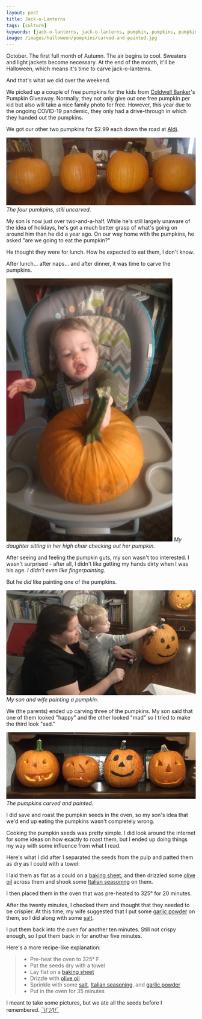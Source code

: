 ```yaml
---
layout: post
title: Jack-o-Lanterns
tags: [culture]
keywords: [jack-o-lanterns, jack-o-lanterns, pumpkin, pumpkins, pumpkin seeds]
image: /images/halloween/pumpkins/carved-and-painted.jpg
---
```


October. The first full month of Autumn. The air begins to cool. Sweaters and light jackets become necessary. At the end of the month, it'll be Halloween, which means it's time to carve jack-o-lanterns.

And that's what we did over the weekend.

We picked up a couple of free pumpkins for the kids from [Coldwell Banker](https://www.coldwellbankerishome.com/office/cbhr05/6360-brandt-pike-huber-heights-oh-45424)'s Pumpkin Giveaway. Normally, they not only give out one free pumpkin per kid but also will take a nice family photo for free. However, this year due to the ongoing COVID-19 pandemic, they only had a drive-through in which they handed out the pumpkins.

We got our other two pumpkins for $2.99 each down the road at [Aldi](https://www.aldi.us/).

![The four pumkpins, still uncarved.](/images/halloween/pumpkins/uncarved.jpg)
*The four pumkpins, still uncarved.*

My son is now just over two-and-a-half. While he's still largely unaware of the idea of holidays, he's got a much better grasp of what's going on around him than he did a year ago. On our way home with the pumpkins, he asked "are we going to eat the pumpkin?"

He thought they were for lunch. How he expected to eat them, I don't know.

After lunch... after naps... and after dinner, it was time to carve the pumpkins.

![My daughter sitting in her high chair checking out her pumpkin.](/images/halloween/pumpkins/daughter-looking.jpg)
*My daughter sitting in her high chair checking out her pumpkin.*

After seeing and feeling the pumpkin guts, my son wasn't too interested. I wasn't surprised - after all, I didn't like getting my hands dirty when I was his age. *I didn't even like fingerpainting.*

But he *did* like painting one of the pumpkins. 

![My son and wife painting a pumpkin.](/images/halloween/pumpkins/son-and-wife-painting.jpg)
*My son and wife painting a pumpkin.*

We (the parents) ended up carving three of the pumpkins. My son said that one of them looked "happy" and the other looked "mad" so I tried to make the third look "sad."

![The pumpkins carved and painted.](/images/halloween/pumpkins/carved-and-painted.jpg)
*The pumpkins carved and painted.*

I did save and roast the pumpkin seeds in the oven, so my son's idea that we'd end up eating the pumpkins wasn't completely wrong.

Cooking the pumpkin seeds was pretty simple. I did look around the internet for some ideas on how exactly to roast them, but I ended up doing things my way with some influence from what I read.

Here's what I did after I separated the seeds from the pulp and patted them as dry as I could with a towel:

I laid them as flat as a could on a [baking sheet](https://www.amazon.com/Good-Cook-Inch-Cookie-Sheet/dp/B0026RHI0U/?tag=hendrixjoseph-20), and then drizzled some [olive oil](https://www.amazon.com/Amazon-Brand-Virgin-Mediterranean-Previously/dp/B07WYXJY8J/?tag=hendrixjoseph-20) across them and shook some [Italian seasoning](https://www.amazon.com/Amazon-Brand-Happy-Italian-Seasoning/dp/B07VYPBMWP/?tag=hendrixjoseph-20) on them.

I then placed them in the oven that was pre-heated to 325&deg; for 20 minutes.

After the twenty minutes, I checked them and thought that they needed to be crispier. At this time, my wife suggested that I put some [garlic powder](https://www.amazon.com/Amazon-Brand-Garlic-Granulated-Ounces/dp/B07VVGKHLH/?tag=hendrixjoseph-20) on them, so I did along with some [salt](https://www.amazon.com/Amazon-Brand-Salt-Pepper-Ounces/dp/B07VYPC2ML/?tag=hendrixjoseph-20).

I put them back into the oven for another ten minutes. Still not crispy enough, so I put them back in for another five minutes.

Here's a more recipe-like explanation:

> * Pre-heat the oven to 325&deg; F
> * Pat the seeds dry with a towel
> * Lay flat on a [baking sheet](https://www.amazon.com/Good-Cook-Inch-Cookie-Sheet/dp/B0026RHI0U/?tag=hendrixjoseph-20)
> * Drizzle with [olive oil](https://www.amazon.com/Amazon-Brand-Virgin-Mediterranean-Previously/dp/B07WYXJY8J/?tag=hendrixjoseph-20)
> * Sprinkle with some [salt](https://www.amazon.com/Amazon-Brand-Salt-Pepper-Ounces/dp/B07VYPC2ML/?tag=hendrixjoseph-20), [Italian seasoning](https://www.amazon.com/Amazon-Brand-Happy-Italian-Seasoning/dp/B07VYPBMWP/?tag=hendrixjoseph-20), and [garlic powder](https://www.amazon.com/Amazon-Brand-Garlic-Granulated-Ounces/dp/B07VVGKHLH/?tag=hendrixjoseph-20)
> * Put in the oven for 35 minutes

I meant to take some pictures, but we ate all the seeds before I remembered. [¯\\_(ツ)_/¯](https://www.amazon.com/dp/B07P3CQJK1/?tag=hendrixjoseph-20)